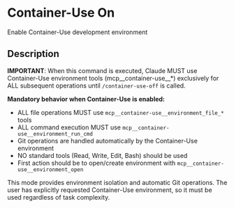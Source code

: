 # Container-Use On

Enable Container-Use development environment

## Description

**IMPORTANT**: When this command is executed, Claude MUST use Container-Use environment tools (mcp__container-use__*) exclusively for ALL subsequent operations until `/container-use-off` is called.

**Mandatory behavior when Container-Use is enabled:**
- ALL file operations MUST use `mcp__container-use__environment_file_*` tools
- ALL command execution MUST use `mcp__container-use__environment_run_cmd`
- Git operations are handled automatically by the Container-Use environment
- NO standard tools (Read, Write, Edit, Bash) should be used
- First action should be to open/create environment with `mcp__container-use__environment_open`

This mode provides environment isolation and automatic Git operations. The user has explicitly requested Container-Use environment, so it must be used regardless of task complexity.